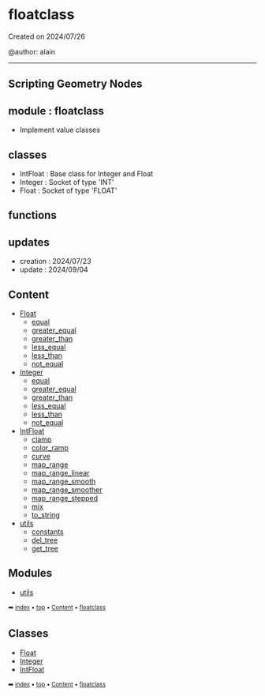 # floatclass

Created on 2024/07/26

@author: alain

-----------------------------------------------------
Scripting Geometry Nodes
-----------------------------------------------------

module : floatclass
-------------------
- Implement value classes

classes
-------
- IntFloat      : Base class for Integer and Float
- Integer       : Socket of type 'INT'
- Float         : Socket of type 'FLOAT'

functions
---------

updates
-------
- creation : 2024/07/23
- update : 2024/09/04

## Content

- [Float](geono-float-float.md)
  - [equal](geono-float-float.md#equal)
  - [greater_equal](geono-float-float.md#greater_equal)
  - [greater_than](geono-float-float.md#greater_than)
  - [less_equal](geono-float-float.md#less_equal)
  - [less_than](geono-float-float.md#less_than)
  - [not_equal](geono-float-float.md#not_equal)
- [Integer](geono-float-integer.md)
  - [equal](geono-float-integer.md#equal)
  - [greater_equal](geono-float-integer.md#greater_equal)
  - [greater_than](geono-float-integer.md#greater_than)
  - [less_equal](geono-float-integer.md#less_equal)
  - [less_than](geono-float-integer.md#less_than)
  - [not_equal](geono-float-integer.md#not_equal)
- [IntFloat](geono-float-intfloat.md)
  - [clamp](geono-float-intfloat.md#clamp)
  - [color_ramp](geono-float-intfloat.md#color_ramp)
  - [curve](geono-float-intfloat.md#curve)
  - [map_range](geono-float-intfloat.md#map_range)
  - [map_range_linear](geono-float-intfloat.md#map_range_linear)
  - [map_range_smooth](geono-float-intfloat.md#map_range_smooth)
  - [map_range_smoother](geono-float-intfloat.md#map_range_smoother)
  - [map_range_stepped](geono-float-intfloat.md#map_range_stepped)
  - [mix](geono-float-intfloat.md#mix)
  - [to_string](geono-float-intfloat.md#to_string)
- [utils](geono-float-utils---utils.md)
  - [constants](geono-float-utils-const---constants.md)
  - [del_tree](geono-float-utils---utils.md#del_tree)
  - [get_tree](geono-float-utils---utils.md#get_tree)

## Modules



- [utils](geono-float-utils---utils.md)

<sub>:arrow_right: [index](index.md) :black_small_square: [top](#floatclass) :black_small_square: [Content](#content) :black_small_square: [floatclass](geono-float---floatclass.md)</sub>

## Classes



- [Float](geono-float-float.md)
- [Integer](geono-float-integer.md)
- [IntFloat](geono-float-intfloat.md)

<sub>:arrow_right: [index](index.md) :black_small_square: [top](#floatclass) :black_small_square: [Content](#content) :black_small_square: [floatclass](geono-float---floatclass.md)</sub>